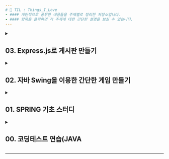 ```yaml
---
# 📌 TIL : Things_I_Love
- #### 개인적으로 공부한 내용들을 주제별로 정리한 저장소입니다.
- #### 항목을 클릭하면 각 주제에 대한 간단한 설명을 보실 수 있습니다.
---
```


<details>
<summary>
<h2> 03. Express.js로 게시판 만들기
</summary>

#### 📁 03_Board_by_Express
<p align="center">
  <img src="https://user-images.githubusercontent.com/118149752/222939294-5d60391a-3cdf-4f87-90d7-fe9e7d07bd96.png">
</p>

- Express.js를 이용한 기초적인 게시판 구현에 대해 다룬 책입니다.  
- Express.js에서 MVC패턴을 어떤 구조로 설계하는지에 대해 참고할 수 있었고,  
 구체적인 CRUD기능은 책에서 제시한 코드를 따르기보다 직접 고민하여 구현해보는 것을 목표로 하였습니다.
 <br><br><br><br><br>
</details>

<!--ㅇㅇㅇㅇㅇㅇㅇㅇㅇㅇㅇㅇㅇㅇㅇㅇㅇㅇㅇㅇㅇㅇㅇㅇㅇㅇㅇㅇ -->

<details>
<summary>
<h2> 02. 자바 Swing을 이용한 간단한 게임 만들기
</summary>

#### 📁 02_[ToyProject]_CARDGAME 
### 
- 설 연휴기간 동안 자바의 Swing API를 활용하여 재미삼아 만들어본 카드 뒤집기 게임입니다.  
- 각자 다른 속성을 가진 48장의 화투패를 분류하는 규칙을 만드는 것이 주안점이었으며,
비록 초보적인 코드지만 프로그래밍언어에 대해 가지고있던 막연한 흥미를 구체적인 결과물로 다듬어 봤다는 부분에 의미가 있었다고 생각합니다. 
<br><br><br><br><br>
</details>

<!--ㅇㅇㅇㅇㅇㅇㅇㅇㅇㅇㅇㅇㅇㅇㅇㅇㅇㅇㅇㅇㅇㅇㅇㅇㅇㅇㅇㅇ -->

<details>
<summary>
<h2> 01. SPRING 기초 스터디
</summary>

#### 📁 01_SPRING QUICK START
스터디 교재였으나 보류중...
<br><br><br><br><br>  
</details>

<!--ㅇㅇㅇㅇㅇㅇㅇㅇㅇㅇㅇㅇㅇㅇㅇㅇㅇㅇㅇㅇㅇㅇㅇㅇㅇㅇㅇㅇ -->


<details>
<summary>
<h2> 00. 코딩테스트 연습(JAVA
</summary>

#### 📁 03_Board_by_Express 
백준코딩 사이트에서 푼 문제들을 분류하여 저장했습니다.
<br><br><br><br><br>  
</details>


---
<!-- 양식
<details>
<summary>
<h2> 00. 코딩테스트 연습(JAVA
</summary>

#### 📁 03_Board_by_Express 
- 내용내용내용내용내용내용내용내용내용내용내용내용
<br><br><br><br><br>  
</details>
　   
-->
